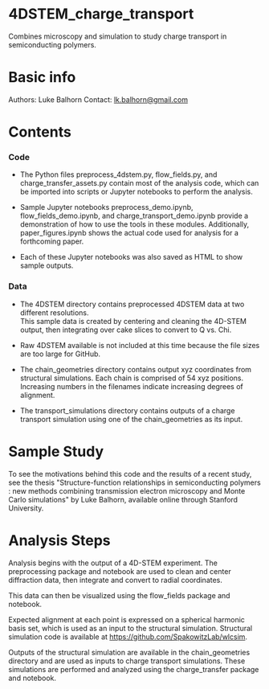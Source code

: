 # 4DSTEM_charge_transport
 Combines microscopy and simulation to study charge transport in semiconducting polymers.


#     Basic info

Authors: 
Luke Balhorn
Contact: lk.balhorn@gmail.com

#     Contents

### Code
- The Python files preprocess_4dstem.py, flow_fields.py, and charge_transfer_assets.py 
contain most of the analysis code, which can be imported into scripts or Jupyter notebooks 
to perform the analysis. 
 
- Sample Jupyter notebooks preprocess_demo.ipynb, flow_fields_demo.ipynb, and 
charge_transport_demo.ipynb provide a demonstration of how to use the tools in these 
modules.  Additionally, paper_figures.ipynb shows the actual code used for analysis for 
a forthcoming paper.  

- Each of these Jupyter notebooks was also saved as HTML to show sample outputs.  

### Data
- The 4DSTEM directory contains preprocessed 4DSTEM data at two different resolutions.  
This sample data is created by centering and cleaning the 4D-STEM output, then integrating
over cake slices to convert to Q vs. Chi.

- Raw 4DSTEM available is not included at this time because the file sizes are too large for 
GitHub. 

- The chain_geometries directory contains output xyz coordinates from structural simulations.
Each chain is comprised of 54 xyz positions.  Increasing numbers in the filenames indicate 
increasing degrees of alignment.  

- The transport_simulations directory contains outputs of a charge transport simulation using
one of the chain_geometries as its input.


#     Sample Study

To see the motivations behind this code and the results of a recent study, see the thesis
"Structure-function relationships in semiconducting polymers : new methods combining 
transmission electron microscopy and Monte Carlo simulations" by Luke Balhorn, available
online through Stanford University.  


#     Analysis Steps

Analysis begins with the output of a 4D-STEM experiment.  The preprocessing package and
notebook are used to clean and center diffraction data, then integrate and convert to 
radial coordinates.  

This data can then be visualized using the flow_fields package and notebook.  

Expected alignment at each point is expressed on a spherical harmonic basis set, which is
used as an input to the structural simulation.  Structural simulation code is available at
https://github.com/SpakowitzLab/wlcsim.  

Outputs of the structural simulation are available in the chain_geometries directory and 
are used as inputs to charge transport simulations.  These simulations are performed and
analyzed using the charge_transfer package and notebook.  
